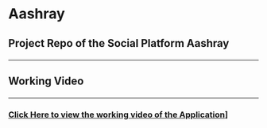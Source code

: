 # Aashray
## Project  Repo of the Social Platform Aashray<hr>
## Working Video <hr>
### [Click Here to view the working video of the Application]([https://drive.google.com/file/d/1Oo7NyPX9RJ2hr6Jv7q7l7H-7MLfzsVn9/view?usp=sharing)]
